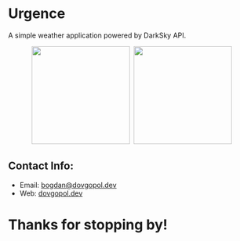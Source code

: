 # Urgence 
A simple weather application powered by DarkSky API.
 <p align="center">
 <kbd>
   <img src="https://user-images.githubusercontent.com/30866972/82472960-3dfb1780-9b0c-11ea-973c-48347d1e141f.png" width="200">
   </kbd>
 <kbd>
 <img src="https://user-images.githubusercontent.com/30866972/82472953-3b002700-9b0c-11ea-8e00-95ce2303f662.png" width="200">
 </kbd>
 </p>
 

## Contact Info:
- Email: bogdan@dovgopol.dev
- Web: [dovgopol.dev](https://dovgopol.dev)

# Thanks for stopping by!

